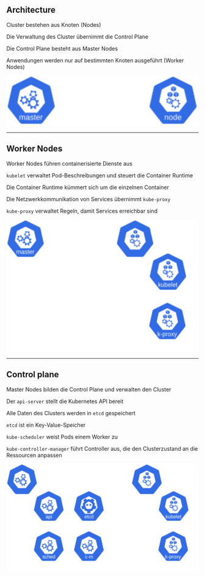 ## Architecture

Cluster bestehen aus Knoten (Nodes)

Die Verwaltung des Cluster übernimmt die Control Plane

Die Control Plane besteht aus Master Nodes

Anwendungen werden nur auf bestimmten Knoten ausgeführt (Worker Nodes)

![Control Plane und Worker Nodes](120_kubernetes/20_architecture/nodes.drawio.svg)

---

## Worker Nodes

Worker Nodes führen containerisierte Dienste aus

`kubelet` verwaltet Pod-Beschreibungen und steuert die Container Runtime

Die Container Runtime kümmert sich um die einzelnen Container

Die Netzwerkkommunikation von Services übernimmt `kube-proxy`

`kube-proxy` verwaltet Regeln, damit Services erreichbar sind

![Dienste auf Worker Nodes](120_kubernetes/20_architecture/worker.drawio.svg)

---

## Control plane

Master Nodes bilden die Control Plane und verwalten den Cluster

Der `api-server` stellt die Kubernetes API bereit

Alle Daten des Clusters werden in `etcd` gespeichert

`etcd` ist ein Key-Value-Speicher

`kube-scheduler` weist Pods einem Worker zu

`kube-controller-manager` führt Controller aus, die den Clusterzustand an die Ressourcen anpassen

![Dienste der Control Plane](120_kubernetes/20_architecture/controller.drawio.svg)
